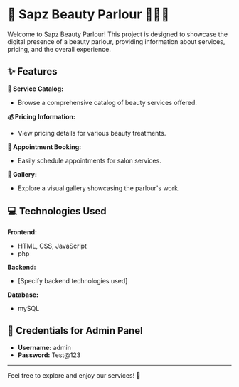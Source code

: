 # 🌸 Sapz Beauty Parlour 💇‍♀️💄

Welcome to Sapz Beauty Parlour! This project is designed to showcase the digital presence of a beauty parlour, providing information about services, pricing, and the overall experience.

## ✨ Features

**💅 Service Catalog:**
  - Browse a comprehensive catalog of beauty services offered.

**💰 Pricing Information:**
  - View pricing details for various beauty treatments.

**📅 Appointment Booking:**
  - Easily schedule appointments for salon services.

**📸 Gallery:**
  - Explore a visual gallery showcasing the parlour's work.

## 💻 Technologies Used

**Frontend:**
  - HTML, CSS, JavaScript
  - php

**Backend:**
  - [Specify backend technologies used]

**Database:**
  - mySQL

## 🔑 Credentials for Admin Panel

- **Username:** admin
- **Password:** Test@123

---

Feel free to explore and enjoy our services! 🌟
